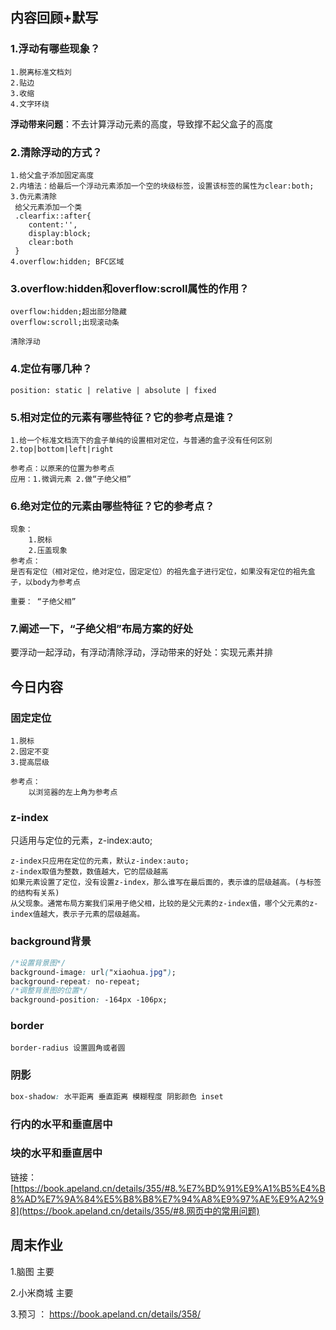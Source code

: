 ## 内容回顾+默写

### 1.浮动有哪些现象？

```
1.脱离标准文档刘
2.贴边
3.收缩
4.文字环绕
```

**浮动带来问题**：不去计算浮动元素的高度，导致撑不起父盒子的高度

### 2.清除浮动的方式？

```
1.给父盒子添加固定高度
2.内墙法：给最后一个浮动元素添加一个空的块级标签，设置该标签的属性为clear:both;
3.伪元素清除
 给父元素添加一个类
 .clearfix::after{
 	content:'',
 	display:block;
 	clear:both
 }
4.overflow:hidden; BFC区域
```

### 3.overflow:hidden和overflow:scroll属性的作用？

```
overflow:hidden;超出部分隐藏
overflow:scroll;出现滚动条

清除浮动
```

### 4.定位有哪几种？

```
position: static | relative | absolute | fixed
```



### 5.相对定位的元素有哪些特征？它的参考点是谁？

```
1.给一个标准文档流下的盒子单纯的设置相对定位，与普通的盒子没有任何区别
2.top|bottom|left|right

参考点：以原来的位置为参考点
应用：1.微调元素 2.做“子绝父相”
```

### 6.绝对定位的元素由哪些特征？它的参考点？

```
现象：
    1.脱标
    2.压盖现象
参考点：
是否有定位（相对定位，绝对定位，固定定位）的祖先盒子进行定位，如果没有定位的祖先盒子，以body为参考点

重要： “子绝父相”
```



### 7.阐述一下，“子绝父相”布局方案的好处



要浮动一起浮动，有浮动清除浮动，浮动带来的好处：实现元素并排

## 今日内容

### 固定定位

```
1.脱标
2.固定不变
3.提高层级

参考点：
	以浏览器的左上角为参考点
```



### z-index

只适用与定位的元素，z-index:auto;

```
z-index只应用在定位的元素，默认z-index:auto;
z-index取值为整数，数值越大，它的层级越高
如果元素设置了定位，没有设置z-index，那么谁写在最后面的，表示谁的层级越高。(与标签的结构有关系)
从父现象。通常布局方案我们采用子绝父相，比较的是父元素的z-index值，哪个父元素的z-index值越大，表示子元素的层级越高。
```

### background背景

```css
/*设置背景图*/
background-image: url("xiaohua.jpg");
background-repeat: no-repeat;
/*调整背景图的位置*/
background-position: -164px -106px;
```

### border

```
border-radius 设置圆角或者圆
```

### 阴影

```css
box-shadow: 水平距离 垂直距离 模糊程度 阴影颜色 inset
```



### 行内的水平和垂直居中

### 块的水平和垂直居中

链接：[https://book.apeland.cn/details/355/#8.%E7%BD%91%E9%A1%B5%E4%B8%AD%E7%9A%84%E5%B8%B8%E7%94%A8%E9%97%AE%E9%A2%98](https://book.apeland.cn/details/355/#8.网页中的常用问题)

## 周末作业

1.脑图 主要

2.小米商城 主要

3.预习 ： <https://book.apeland.cn/details/358/>